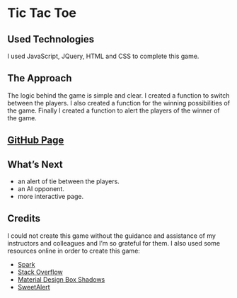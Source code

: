 # Tic Tac Toe 

## Used Technologies

 I used JavaScript, JQuery, HTML and CSS to complete this game. 

## The Approach

The logic behind the game is simple and clear. I created a function to switch between the players. I also created a function for the winning possibilities of the game. Finally I created a function to alert the players of the winner of the game.  

## [GitHub Page](https://hayamam.github.io/Tic-Tac-Toe-/game.html)

## What’s Next
*  an alert of tie between the players.
*  an AI opponent. 
*  more interactive page. 

## Credits
I could not create this game without the guidance and assistance of my instructors and colleagues and I’m so grateful for them.  I also used some resources online in order to create this game: 
* [Spark](https://spark.adobe.com/sp)
* [Stack Overflow](https://stackoverflow.com/questions/10761467/setting-an-image-as-a-footer-background-in-css)
* [Material Design Box Shadows](https://codepen.io/sdthornton/pen/wBZdXq)
* [SweetAlert](https://sweetalert.js.org/guides/)
